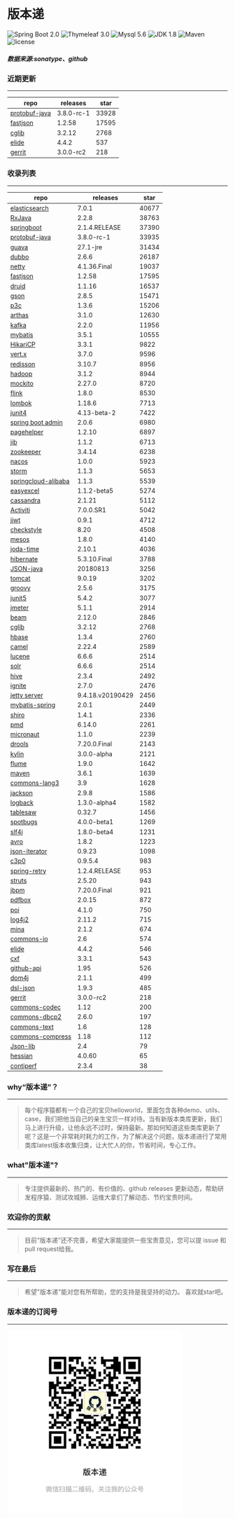# 版本递
![Spring Boot 2.0](https://img.shields.io/badge/Spring%20Boot-2.0-brightgreen.svg)
![Thymeleaf 3.0](https://img.shields.io/badge/Thymeleaf-3.0-yellow.svg)
![Mysql 5.6](https://img.shields.io/badge/Mysql-5.6-blue.svg)
![JDK 1.8](https://img.shields.io/badge/JDK-1.8-brightgreen.svg)
![Maven](https://img.shields.io/badge/Maven-3.5.0-yellowgreen.svg)
![license](https://img.shields.io/badge/license-Apache%202-blue.svg)
##### 数据来源:sonatype、github

### 近期更新
---
repo | releases | star
---|---|---
[protobuf-java](https://github.com/protocolbuffers/protobuf) | 3.8.0-rc-1 | 33928
[fastjson](https://github.com/alibaba/fastjson) | 1.2.58 | 17595
[cglib](https://github.com/cglib/cglib) | 3.2.12 | 2768
[elide](https://github.com/yahoo/elide) | 4.4.2 | 537
[gerrit](https://github.com/GerritCodeReview/gerrit) | 3.0.0-rc2 | 218

### 收录列表
---
repo | releases | star
---|---|---
[elasticsearch](https://github.com/elastic/elasticsearch) | 7.0.1 | 40677 
[RxJava](https://github.com/ReactiveX/RxJava) | 2.2.8 | 38763 
[springboot](https://github.com/spring-projects/spring-boot) | 2.1.4.RELEASE | 37390 
[protobuf-java](https://github.com/protocolbuffers/protobuf) | 3.8.0-rc-1 | 33935 
[guava](https://github.com/google/guava) | 27.1-jre | 31434 
[dubbo](https://github.com/apache/incubator-dubbo) | 2.6.6 | 26187 
[netty](https://github.com/netty/netty) | 4.1.36.Final | 19037 
[fastjson](https://github.com/alibaba/fastjson) | 1.2.58 | 17595 
[druid](https://github.com/alibaba/druid) | 1.1.16 | 16537 
[gson](https://github.com/google/gson) | 2.8.5 | 15471 
[p3c](https://github.com/alibaba/p3c) | 1.3.6 | 15206 
[arthas](https://github.com/alibaba/arthas) | 3.1.0 | 12630 
[kafka](https://github.com/apache/kafka) | 2.2.0 | 11956 
[mybatis](https://github.com/mybatis/mybatis-3) | 3.5.1 | 10555 
[HikariCP](https://github.com/brettwooldridge/HikariCP) | 3.3.1 | 9822 
[vert.x](https://github.com/eclipse-vertx/vert.x) | 3.7.0 | 9596 
[redisson](https://github.com/redisson/redisson) | 3.10.7 | 8956 
[hadoop](https://github.com/apache/hadoop) | 3.1.2 | 8944 
[mockito](https://github.com/mockito/mockito) | 2.27.0 | 8720 
[flink](https://github.com/apache/flink) | 1.8.0 | 8530 
[lombok](https://github.com/rzwitserloot/lombok) | 1.18.6 | 7713 
[junit4](https://github.com/junit-team/junit4) | 4.13-beta-2 | 7422 
[spring boot admin](https://github.com/codecentric/spring-boot-admin) | 2.0.6 | 6980 
[pagehelper](https://github.com/pagehelper/Mybatis-PageHelper) | 1.2.10 | 6897 
[jib](https://github.com/GoogleContainerTools/jib) | 1.1.2 | 6713 
[zookeeper](https://github.com/apache/zookeeper) | 3.4.14 | 6238 
[nacos](https://github.com/alibaba/nacos) | 1.0.0 | 5923 
[storm](https://github.com/apache/storm) | 1.1.3 | 5653 
[springcloud-alibaba](https://github.com/spring-cloud-incubator/spring-cloud-alibaba) | 1.1.3 | 5539 
[easyexcel](https://github.com/alibaba/easyexcel) | 1.1.2-beta5 | 5274 
[cassandra](https://github.com/apache/cassandra) | 2.1.21 | 5112 
[Activiti](https://github.com/Activiti/Activiti) | 7.0.0.SR1 | 5042 
[jjwt](https://github.com/jwtk/jjwt) | 0.9.1 | 4712 
[checkstyle](https://github.com/checkstyle/checkstyle) | 8.20 | 4508 
[mesos](https://github.com/apache/mesos) | 1.8.0 | 4140 
[joda-time](https://github.com/JodaOrg/joda-time) | 2.10.1 | 4036 
[hibernate](https://github.com/hibernate/hibernate-orm) | 5.3.10.Final | 3788 
[JSON-java](https://github.com/stleary/JSON-java) | 20180813 | 3256 
[tomcat](https://github.com/apache/tomcat) | 9.0.19 | 3202 
[groovy](https://github.com/apache/groovy) | 2.5.6 | 3175 
[junit5](https://github.com/junit-team/junit5) | 5.4.2 | 3077 
[jmeter](https://github.com/apache/jmeter) | 5.1.1 | 2914 
[beam](https://github.com/apache/beam) | 2.12.0 | 2846 
[cglib](https://github.com/cglib/cglib) | 3.2.12 | 2768 
[hbase](https://github.com/apache/hbase) | 1.3.4 | 2760 
[camel](https://github.com/apache/camel) | 2.22.4 | 2589 
[lucene](https://github.com/apache/lucene-solr) | 6.6.6 | 2514 
[solr](https://github.com/apache/lucene-solr) | 6.6.6 | 2514 
[hive](https://github.com/apache/hive) | 2.3.4 | 2492 
[ignite](https://github.com/apache/ignite) | 2.7.0 | 2476 
[jetty server](https://github.com/eclipse/jetty.project) | 9.4.18.v20190429 | 2456 
[mybatis-spring](https://github.com/mybatis/spring-boot-starter) | 2.0.1 | 2449 
[shiro](https://github.com/apache/shiro) | 1.4.1 | 2336 
[pmd](https://github.com/pmd/pmd) | 6.14.0 | 2261 
[micronaut](https://github.com/micronaut-projects/micronaut-core) | 1.1.0 | 2239 
[drools](https://github.com/kiegroup/drools) | 7.20.0.Final | 2143 
[kylin](https://github.com/apache/kylin) | 3.0.0-alpha | 2121 
[flume](https://github.com/apache/flume) | 1.9.0 | 1642 
[maven](https://github.com/apache/maven) | 3.6.1 | 1639 
[commons-lang3](https://github.com/apache/commons-lang) | 3.9 | 1628 
[jackson](https://github.com/FasterXML/jackson-core) | 2.9.8 | 1586 
[logback](https://github.com/qos-ch/logback) | 1.3.0-alpha4 | 1582 
[tablesaw](https://github.com/jtablesaw/tablesaw) | 0.32.7 | 1456 
[spotbugs](https://github.com/spotbugs/spotbugs) | 4.0.0-beta1 | 1269 
[slf4j](https://github.com/qos-ch/slf4j) | 1.8.0-beta4 | 1231 
[avro](https://github.com/apache/avro) | 1.8.2 | 1223 
[json-iterator](https://github.com/json-iterator/java) | 0.9.23 | 1098 
[c3p0](https://github.com/swaldman/c3p0) | 0.9.5.4 | 983 
[spring-retry](https://github.com/spring-projects/spring-retry) | 1.2.4.RELEASE | 953 
[struts](https://github.com/apache/struts) | 2.5.20 | 943 
[jbpm](https://github.com/kiegroup/jbpm) | 7.20.0.Final | 921 
[pdfbox](https://github.com/apache/pdfbox) | 2.0.15 | 872 
[poi](https://github.com/apache/poi) | 4.1.0 | 750 
[log4j2](https://github.com/apache/logging-log4j2) | 2.11.2 | 715 
[mina](https://github.com/apache/mina) | 2.1.2 | 674 
[commons-io](https://github.com/apache/commons-io) | 2.6 | 574 
[elide](https://github.com/yahoo/elide) | 4.4.2 | 546 
[cxf](https://github.com/apache/cxf) | 3.3.1 | 543 
[github-api](https://github.com/kohsuke/github-api) | 1.95 | 526 
[dom4j](https://github.com/dom4j/dom4j) | 2.1.1 | 499 
[dsl-json](https://github.com/ngs-doo/dsl-json) | 1.9.3 | 485 
[gerrit](https://github.com/GerritCodeReview/gerrit) | 3.0.0-rc2 | 218 
[commons-codec](https://github.com/apache/commons-codec) | 1.12 | 200 
[commons-dbcp2](https://github.com/apache/commons-dbcp) | 2.6.0 | 197 
[commons-text](https://github.com/apache/commons-text) | 1.6 | 128 
[commons-compress](https://github.com/apache/commons-compress) | 1.18 | 112 
[Json-lib](https://github.com/aalmiray/Json-lib) | 2.4 | 79 
[hessian](https://github.com/ebourg/hessian) | 4.0.60 | 65 
[contiperf](https://github.com/lucaspouzac/contiperf) | 2.3.4 | 38 

### why“版本递”？
--- 
>每个程序猿都有一个自己的宝贝helloworld，里面包含各种demo、utils、case，我们把他当自己的亲生宝贝一样对待。当有新版本类库更新，我们马上进行升级，让他永远不过时，保持最新。那如何知道这些类库更新了呢？这是一个非常耗时耗力的工作，为了解决这个问题，版本递进行了常用类库latest版本收集归类，让大忙人的你，节省时间，专心工作。


### what"版本递"?
---
> 专注提供最新的、热门的、有价值的、github releases 更新动态，帮助研发程序猿、测试攻城狮、运维大拿们了解动态、节约宝贵时间。

### 欢迎你的贡献
---
> 目前“版本递”还不完善，希望大家能提供一些宝贵意见，您可以提 issue 和 pull request给我。


### 写在最后
---
> 希望"版本递"能对您有所帮助，您的支持是我坚持的动力。
> 喜欢就star吧。

### 版本递的订阅号
---
<img src="https://github.com/jartisan2001/latest/blob/master/Image.jpg" width="400" hegiht="400" align=left />